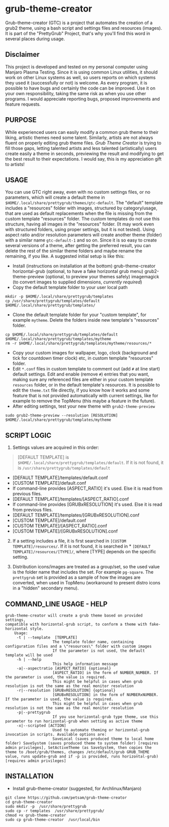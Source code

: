 # grub-theme-creator
Grub-theme-creator (GTC) is a project that automates the creation of a grub2 theme, using a bash script and settings files and resources (images).
It is part of the "PrettyGrub" Project, that's why you'll find this word in several places during usage.

## Disclaimer
This project is developed and tested on my personal computer using Manjaro Plasma Testing. Since it is using common Linux utilities, it should work on other Linux systems as well, so users reports on which systems they used it (successfully or not) is welcome.
As every program, it is possible to have bugs and certainly the code can be improved. Use it on your own responsibility, taking the same risk as when you use other programs. I would appreciate reporting bugs, proposed improvements and feature requests.

## PURPOSE
While experienced users can easily modify a common grub theme to their liking, artistic themes need some talent. Similarly, artists are not always fluent on properly editing grub theme files.
*Grub Theme Creator* is trying to fill those gaps, letting talented artists and less talented (artistically) users create easily a theme in seconds, previewing the result and modifying to get the best result to their expectations.
I would say, this is my appreciation gift to artists!

## USAGE
You can use GTC right away, even with no custom settings files, or no parameters, which will create a default theme in `$HOME/.local/share/prettygrub/themes/gtc-default`. The "default" template includes a "resources" folder with images, structured by category/usage, that are used as default replacements when the file is missing from the custom template "resources" folder. The custom templates do not use this structure, having all images in the "resources" folder. (It may work even with structured folders, using proper settings, but it is not tested). Using aspect ratio and/or resolution parameters will create another theme (folder) with a similar name `gtc-default-1` and so on. Since it is so easy to create several versions of a theme, after getting the preferred result, you can delete the rest of the similar theme folders and maybe rename the remaining, if you like.
A suggested initial setup is like this:
* Install (instructions on installation at the bottom)
	grub-theme-creator
	horizontal-grub (optional, to have a fake horizontal grub menu)
	grub2-theme-preview (optional, to preview your themes safely)
	imagemagick (to convert images to supplied dimensions, *currently required*)
* Copy the default template folder to your user local path
```
mkdir -p $HOME/.local/share/prettygrub/templates
cp /usr/share/prettygrub/templates/default $HOME/.local/share/prettygrub/templates/
```
* Clone the default template folder for your "custom template", for example `mytheme`. Delete the folders inside new template's "resources" folder.
```
cp $HOME/.local/share/prettygrub/templates/default $HOME/.local/share/prettygrub/templates/mytheme
rm -r $HOME/.local/share/prettygrub/templates/mytheme/resources/*
```
* Copy your custom images for wallpaper, logo, clock (background and tick for countdown timer clock) etc, in custom template "resources" folder.
* Edit `*.conf` files in custom template to comment out (add `#` at line start) default settings. Edit and enable (remove `#`) entries that you want, making sure any referenced files are either in your custom template `resources` folder, or in the default template's resources. It is possible to edit the `theme.txt` file directly, if you know how it works and some feature that is not provided automatically with current settings, like for example to remove the TopMenu (this maybe a feature in the future).
* After editing settings, test your new theme with `grub2-theme-preview`
```
sudo grub2-theme-preview --resolution [RESOLUTION] $HOME/.local/share/prettygrub/templates/mytheme
```

## SCRIPT LOGIC
1. Settings values are acquired in this order:

> [DEFAULT TEMPLATE] is `$HOME/.local/share/prettygrub/templates/default`.
If it is not found, it is `/usr/share/prettygrub/templates/default`

* [DEFAULT TEMPLATE]/templates/default.conf
* [CUSTOM TEMPLATE]/default.conf
* If command-line provides [ASPECT_RATIO] it's used. Else it is read from previous files.
* [DEFAULT TEMPLATE]/templates/[ASPECT_RATIO].conf
* If command-line provides [GRUBxRESOLUTION] it's used. Else it is read from previous files.
* [DEFAULT TEMPLATE]/templates/[GRUBxRESOLUTION].conf
* [CUSTOM TEMPLATE]/default.conf
* [CUSTOM TEMPLATE]/[ASPECT_RATIO].conf
* [CUSTOM TEMPLATE]/[GRUBxRESOLUTION].conf

2. If a setting includes a file, it is first searched in `[CUSTOM TEMPLATE]/resources/`. If it is not found, it is searched in * `[DEFAULT TEMPLATE]/resources/[TYPE]/`, where [TYPE] depends on the specific setting.

3. Distribution icons/images are treated as a group/set, so the used value is the folder name that includes the set. For example `pg-square`. The `prettygrub` set is provided as a sample of how the images are converted, when used in TopMenu (workaround to present distro icons in a "hidden" secondary menu).


## COMMAND_LINE USAGE - HELP
```
grub-theme-creator will create a grub theme based on provided settings,
compatible with horizontal-grub script, to conform a theme with fake-horizontal style.
    Usage:
     -t | --template  [TEMPLATE]
                     The template folder name, containing configuration files and a \"resources\" folder with custom images
                     If the parameter is not used, the default template will be used
     -h | --help
                     This help information message
     -a|--aspectratio [ASPECT_RATIO] {optional}
                     [ASPECT_RATIO] in the form of NUMBER_NUMBER. If the parameter is used, the value is required.
                     This might be helpful in cases when grub resolution is not the same as the real monitor resolution
     -r|--resolution [GRUBxRESOLUTION] {optional}
                     [GRUBxRESOLUTION] in the form of NUMBERxNUMBER. If the parameter is used, the value is required.
                     This might be helpful in cases when grub resolution is not the same as the real monitor resolution
     -p|--prettygrub
                     If you use horizontal-grub type theme, use this parameter to run horizontal-grub when setting as active theme
     -x|--scripted [ACTION]
                     Used to automate theming or horizontal-grub invocation in scripts. Available options are:
                     SaveLocal (saves produced theme to local home folder) SaveSystem (saves produced theme to system folder) [requires admin privileges], SetActiveTheme (as SaveSystem, then copies the theme to /boot/grub/themes, changes /etc/default/grub GRUB_THEME value, runs update-grub and if -p is provided, runs horizontal-grub) [requires admin privileges]
```

## INSTALLATION
* Install grub-theme-creator (suggested, for Archlinux/Manjaro)
```
git clone https://github.com/petsam/grub-theme-creator
cd grub-theme-creator
sudo mkdir -p  /usr/share/prettygrub
sudo cp -r templates  /usr/share/prettygrub/
chmod +x grub-theme-creator
sudo cp grub-theme-creator  /usr/local/bin
```